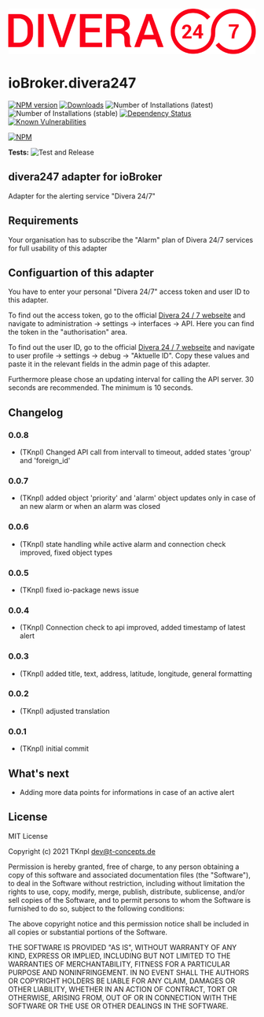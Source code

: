 ![Logo](admin/divera247_long.png)
# ioBroker.divera247

[![NPM version](http://img.shields.io/npm/v/iobroker.divera247.svg)](https://www.npmjs.com/package/iobroker.divera247)
[![Downloads](https://img.shields.io/npm/dm/iobroker.divera247.svg)](https://www.npmjs.com/package/iobroker.divera247)
![Number of Installations (latest)](http://iobroker.live/badges/divera247-installed.svg)
![Number of Installations (stable)](http://iobroker.live/badges/divera247-stable.svg)
[![Dependency Status](https://img.shields.io/david/TKnpl/iobroker.divera247.svg)](https://david-dm.org/TKnpl/iobroker.divera247)
[![Known Vulnerabilities](https://snyk.io/test/github/TKnpl/ioBroker.divera247/badge.svg)](https://snyk.io/test/github/TKnpl/ioBroker.divera247)

[![NPM](https://nodei.co/npm/iobroker.divera247.png?downloads=true)](https://nodei.co/npm/iobroker.divera247/)

**Tests:** ![Test and Release](https://github.com/TKnpl/ioBroker.divera247/workflows/Test%20and%20Release/badge.svg)

## divera247 adapter for ioBroker

Adapter for the alerting service "Divera 24/7"

## Requirements
Your organisation has to subscribe the "Alarm" plan of Divera 24/7 services for full usability of this adapter

## Configuartion of this adapter
You have to enter your personal "Divera 24/7" access token and user ID to this adapter.

To find out the access token, go to the official [Divera 24 / 7 webseite](https://www.divera247.com/) and navigate to administration -> settings -> interfaces -> API. Here you can find the token in the "authorisation" area.

To find out the user ID, go to the official [Divera 24 / 7 webseite](https://www.divera247.com/) and navigate to user profile -> settings -> debug -> "Aktuelle ID".
Copy these values and paste it in the relevant fields in the admin page of this adapter.

Furthermore please chose an updating interval for calling the API server. 30 seconds are recommended. The minimum is 10 seconds.

## Changelog

### 0.0.8
* (TKnpl) Changed API call from intervall to timeout, added states 'group' and 'foreign_id'

### 0.0.7
* (TKnpl) added object 'priority' and 'alarm' object updates only in case of an new alarm or when an alarm was closed

### 0.0.6
* (TKnpl) state handling while active alarm and connection check improved, fixed object types

### 0.0.5
* (TKnpl) fixed io-package news issue

### 0.0.4
* (TKnpl) Connection check to api improved, added timestamp of latest alert

### 0.0.3
* (TKnpl) added title, text, address, latitude, longitude, general formatting

### 0.0.2
* (TKnpl) adjusted translation

### 0.0.1
* (TKnpl) initial commit

## What's next
* Adding more data points for informations in case of an active alert

## License
MIT License

Copyright (c) 2021 TKnpl <dev@t-concepts.de>

Permission is hereby granted, free of charge, to any person obtaining a copy
of this software and associated documentation files (the "Software"), to deal
in the Software without restriction, including without limitation the rights
to use, copy, modify, merge, publish, distribute, sublicense, and/or sell
copies of the Software, and to permit persons to whom the Software is
furnished to do so, subject to the following conditions:

The above copyright notice and this permission notice shall be included in all
copies or substantial portions of the Software.

THE SOFTWARE IS PROVIDED "AS IS", WITHOUT WARRANTY OF ANY KIND, EXPRESS OR
IMPLIED, INCLUDING BUT NOT LIMITED TO THE WARRANTIES OF MERCHANTABILITY,
FITNESS FOR A PARTICULAR PURPOSE AND NONINFRINGEMENT. IN NO EVENT SHALL THE
AUTHORS OR COPYRIGHT HOLDERS BE LIABLE FOR ANY CLAIM, DAMAGES OR OTHER
LIABILITY, WHETHER IN AN ACTION OF CONTRACT, TORT OR OTHERWISE, ARISING FROM,
OUT OF OR IN CONNECTION WITH THE SOFTWARE OR THE USE OR OTHER DEALINGS IN THE
SOFTWARE.
